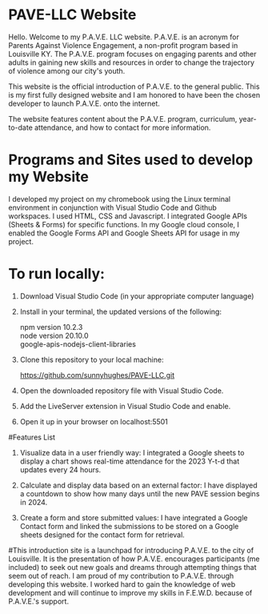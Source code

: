 
# PAVE-LLC Website
Hello. Welcome to my P.A.V.E. LLC website. P.A.V.E. is an acronym for Parents Against Violence Engagement, a non-profit program based in Louisville KY. The P.A.V.E. program focuses on engaging parents and other adults in gaining new skills and resources in order to change the trajectory of violence among our city's youth. 

This website is the official introduction of P.A.V.E. to the general public. This is my first fully designed website and I am honored to have been the chosen developer to launch P.A.V.E. onto the internet.

The website features content about the P.A.V.E. program, curriculum, year-to-date attendance, and how to contact for more information.

# Programs and Sites used to develop my Website
I developed my project on my chromebook using the Linux terminal environment in conjunction with Visual Studio Code and Github workspaces. I used HTML, CSS and Javascript. I integrated Google APIs (Sheets & Forms) for specific functions. In my Google cloud console, I enabled the Google Forms API and Google Sheets API for usage in my project.

# To run locally:

1. Download Visual Studio Code (in your appropriate computer language)

2. Install in your terminal, the updated versions of the following:<br>

      npm version 10.2.3<br>
      node version 20.10.0<br>
      google-apis-nodejs-client-libraries<br>

3. Clone this repository to your local machine:

   https://github.com/sunnyhughes/PAVE-LLC.git

   
4. Open the downloaded repository file with Visual Studio Code.

5. Add the LiveServer extension in Visual Studio Code and enable.

6. Open it up in your browser on localhost:5501

#Features List

1. Visualize data in a user friendly way: I integrated a Google sheets to display a chart shows real-time attendance for the 2023 Y-t-d that updates every 24 hours.

2. Calculate and display data based on an external factor: I have displayed a countdown to show how many days until the new PAVE session begins in 2024.

3. Create a form and store submitted values: I have integrated a Google Contact form and linked the submissions to be stored on a Google sheets designed for the contact form for retrieval.

#This introduction site
is a launchpad for introducing P.A.V.E. to the city of Louisville. It is the presentation of how P.A.V.E. encourages participants (me included) to seek out new goals and dreams through attempting things that seem out of reach. I am proud of my contribution to P.A.V.E. through developing this website. I worked hard to gain the knowledge of web development and will continue to improve my skills in F.E.W.D. because of P.A.V.E.'s support. 

